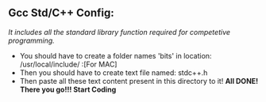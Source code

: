 ## Gcc Std/C++ Config:
<i> It includes all the standard library function required for competetive programming. </i>
- You should have to create a folder names 'bits' in location: /usr/local/include/     :[For MAC]
- Then you should have to create text file named:  stdc++.h
- Then paste all these text content present in this directory to it!
<b> All DONE! There you go!!! Start Coding <b/>
